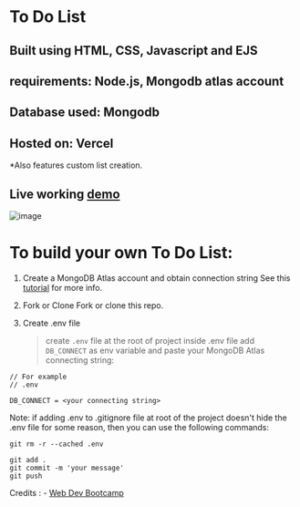 # To Do List

## Built using HTML, CSS, Javascript and EJS
## requirements: Node.js, Mongodb atlas account
## Database used: Mongodb
## Hosted on: Vercel

*Also features custom list creation.


## Live working [demo](https://to-do-007.vercel.app/) 

![image](https://github.com/ankitmeena007/to_do/assets/63893740/3c5bc120-2ecb-4042-b1fa-c08642734f77)


# To build your own To Do List:

1. Create a MongoDB Atlas account and obtain connection string
   See this [tutorial](https://www.mongodb.com/docs/guides/atlas/connection-string/) for more info.

2. Fork or Clone
   Fork or clone this repo.

3. Create .env file
   > create `.env` file at the root of project
   > inside .env file add `DB_CONNECT` as env variable and paste your MongoDB Atlas connecting string:

```
// For example
// .env

DB_CONNECT = <your connecting string>
```
Note: if adding .env to .gitignore file at root of the project doesn't hide the .env file for some reason, then you can use the following commands:

```
git rm -r --cached .env

git add .
git commit -m 'your message'
git push
```


Credits : - [Web Dev Bootcamp](https://www.udemy.com/course/the-complete-web-development-bootcamp)
